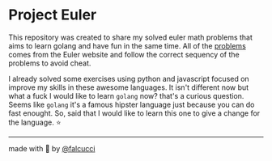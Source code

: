 # Project Euler

This repository was created to share my solved euler math problems that aims to learn golang and have fun in the same time. All of the [problems](https://projecteuler.net/archives) comes from the Euler website and follow the correct sequency of the problems to avoid cheat.

I already solved some exercises using python and javascript focused on improve my skills in these awesome languages. It isn't different now but what a fuck I would like to learn `golang` now? that's a curious question. Seems like `golang` it's a famous hipster language  just because you can do fast enought. So, said that I would like to learn this one to give a change for the language. :star:
_____
made with :purple_heart: by [@falcucci](https://github.com/falcucci)
